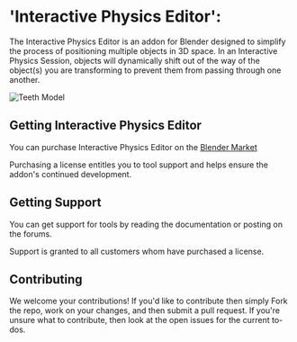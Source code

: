 # 'Interactive Physics Editor':

The Interactive Physics Editor is an addon for Blender designed to simplify the process of positioning multiple objects in 3D space. In an Interactive Physics Session, objects will dynamically shift out of the way of the object(s) you are transforming to prevent them from passing through one another.

![Teeth Model](https://farm2.staticflickr.com/1816/43384740134_3e03c9f125_b.jpg)

## Getting Interactive Physics Editor

You can purchase Interactive Physics Editor on the [Blender Market](https://www.blendermarket.com/products/interactive-physics-editor)

Purchasing a license entitles you to tool support and helps ensure the addon's continued development.

## Getting Support

You can get support for tools by reading the documentation or posting on the forums.

Support is granted to all customers whom have purchased a license.

## Contributing

We welcome your contributions! If you'd like to contribute then simply Fork the repo, work on your changes, and then submit a pull request. If you're unsure what to contribute, then look at the open issues for the current to-dos.
